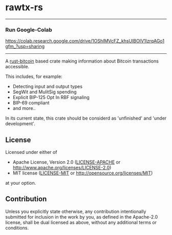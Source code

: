 # rawtx-rs


-------------------------
### Run Google-Colab

https://colab.research.google.com/drive/1OShIMVcFZ_khsUIBOIV1lzrqAGo1gfm_?usp=sharing

-------------------------


A [rust-bitcoin](https://github.com/rust-bitcoin/rust-bitcoin) based crate making information about Bitcoin transactions accessible.

This includes, for example:
- Detecting input and output types
- SegWit and MulitSig spending
- Explicit BIP-125 Opt In RBF signaling
- BIP-69 compliant
- and more..

In its current state, this crate should be considerd as 'unfinished' and 'under development'.

## License

Licensed under either of

 * Apache License, Version 2.0
   ([LICENSE-APACHE](LICENSE-APACHE) or http://www.apache.org/licenses/LICENSE-2.0)
 * MIT license
   ([LICENSE-MIT](LICENSE-MIT) or http://opensource.org/licenses/MIT)

at your option.

## Contribution

Unless you explicitly state otherwise, any contribution intentionally submitted
for inclusion in the work by you, as defined in the Apache-2.0 license, shall be
dual licensed as above, without any additional terms or conditions.
